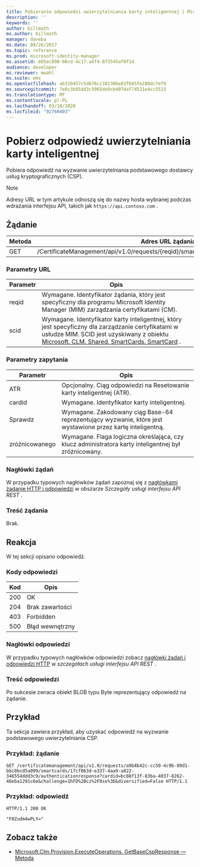 ```yaml
---
title: Pobieranie odpowiedzi uwierzytelniania karty inteligentnej | Microsoft Docs
description: ''
keywords: ''
author: billmath
ms.author: billmath
manager: daveba
ms.date: 09/26/2017
ms.topic: reference
ms.prod: microsoft-identity-manager
ms.assetid: e05ec898-06cd-4c17-a4f4-8f3545af0f14
audience: developer
ms.reviewer: mwahl
ms.suite: ems
ms.openlocfilehash: ab320457c5d676cc381306e83f685fe288dc7ef9
ms.sourcegitcommit: 7e8c3b85dd3c3965de9cb407daf74521e4cc5515
ms.translationtype: MT
ms.contentlocale: pl-PL
ms.lasthandoff: 03/10/2020
ms.locfileid: "92760403"
---
```

# <a name="get-smart-card-authentication-response"></a>Pobierz odpowiedź uwierzytelniania karty inteligentnej
Pobiera odpowiedź na wyzwanie uwierzytelniania podstawowego dostawcy usług kryptograficznych (CSP).

>[!NOTE]
>Adresy URL w tym artykule odnoszą się do nazwy hosta wybranej podczas wdrażania interfejsu API, takich jak `https://api.contoso.com` .

## <a name="request"></a>Żądanie

Metoda  |Adres URL żądania  
---------|---------
GET     |/CertificateManagement/api/v1.0/requests/{reqid}/smartcards/{scid}/authenticationresponse

### <a name="url-parameters"></a>Parametry URL

Parametr | Opis
---------|------------
reqid | Wymagane. Identyfikator żądania, który jest specyficzny dla programu Microsoft Identity Manager (MIM) zarządzania certyfikatami (CM).
scid | Wymagane. Identyfikator karty inteligentnej, który jest specyficzny dla zarządzanie certyfikatami w usłudze MIM. SCID jest uzyskiwany z obiektu [Microsoft. CLM. Shared. SmartCards. SmartCard](http://msdn.microsoft.com/library/microsoft.clm.shared.smartcards.smartcard.aspx) .

### <a name="query-parameters"></a>Parametry zapytania

Parametr | Opis
---------|------------
ATR | Opcjonalny. Ciąg odpowiedzi na Resetowanie karty inteligentnej (ATR).
cardid | Wymagane. Identyfikator karty inteligentnej.
Sprawdz | Wymagane. Zakodowany ciąg Base-64 reprezentujący wyzwanie, które jest wystawione przez kartę inteligentną.
zróżnicowanego | Wymagane. Flaga logiczna określająca, czy klucz administratora karty inteligentnej był zróżnicowany.

### <a name="request-headers"></a>Nagłówki żądań
W przypadku typowych nagłówków żądań zapoznaj się z [nagłówkami żądanie HTTP i odpowiedzi](certificate-management-rest-api-service-details.md#http-request-and-response-headers) w obszarze *Szczegóły usługi interfejsu API REST* .

### <a name="request-body"></a>Treść żądania
Brak.

## <a name="response"></a>Reakcja
W tej sekcji opisano odpowiedź.

### <a name="response-codes"></a>Kody odpowiedzi

Kod  |Opis  
---------|---------
200 | OK
204 | Brak zawartości
403 | Forbidden
500 | Błąd wewnętrzny

### <a name="response-headers"></a>Nagłówki odpowiedzi
W przypadku typowych nagłówków odpowiedzi zobacz [nagłówki żądań i odpowiedzi HTTP](certificate-management-rest-api-service-details.md#http-request-and-response-headers) w *szczegółach usługi interfejsu API REST* .

### <a name="response-body"></a>Treść odpowiedzi
Po sukcesie zwraca obiekt BLOB typu Byte reprezentujący odpowiedź na żądanie.

## <a name="example"></a>Przykład
Ta sekcja zawiera przykład, aby uzyskać odpowiedź na wyzwanie podstawowego uwierzytelniania CSP.

### <a name="example-request"></a>Przykład: żądanie

```
GET /certificatemanagement/api/v1.0/requests/a9b4b42c-cc50-4c9b-89d1-bbc0bcd5a099/smartcards/17cf063d-e337-4aa9-a822-346554ddd3c9/authenticationresponse?cardid=bc88f13f-83ba-4037-8262-46eba1291c6e&challenge=1hFD%2Bcz%2F0so%3D&diversified=False HTTP/1.1
```

### <a name="example-response"></a>Przykład: odpowiedź

```
HTTP/1.1 200 OK

"F0Zudm4wPLY="
```       

## <a name="see-also"></a>Zobacz także

- [Microsoft.Clm.Provision.ExecuteOperations. GetBaseCspResponse — Metoda](https://msdn.microsoft.com/library/microsoft.clm.provision.executeoperations.getbasecspresponse.aspx)

